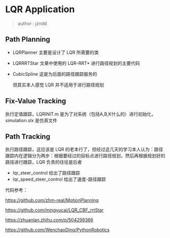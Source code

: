 # LQR Application

> author : jzndd

## Path Planning

+ LQRPlanner 主要是设计了 LQR 所需要的类 

+ LQRRRTStar 文章中使用的 LQR-RRT* 进行路径规划的主要代码

+ CubicSpline 这是为后面的路径跟踪服务的

  但其实本人感觉 LQR  并不适用于进行路径规划

## Fix-Value Tracking

  执行定值跟踪，LQRINIT.m 是为了对系统（包括A,B,K什么的）进行初始化，simulation.slx 是仿真文件

## Path Tracking

  执行路径跟踪，这应该是 LQR 的老本行了，但经过这几天的学习本人认为：路径跟踪内在逻辑分为两步：根据要经过的目标点进行路径规划，然后再根据规划好的路径进行跟踪，LQR 负责的往往是后者

  + lqr_steer_control 给出了路径跟踪
  + lqr_speed_steer_control 给出了速度-路径跟踪


代码参考：  

https://github.com/zhm-real/MotionPlanning  

https://github.com/mingyucai/LQR_CBF_rrtStar  

https://zhuanlan.zhihu.com/p/504299366  

https://github.com/WenchaoDing/PythonRobotics
   